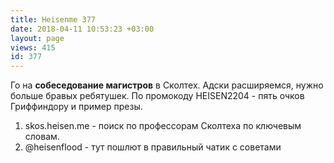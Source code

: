 ```yaml
---
title: Heisenme 377
date: 2018-04-11 10:53:23 +03:00
layout: page
views: 415
id: 377
---
```


Го на **собеседование магистров** в Сколтех. Адски расширяемся, нужно больше бравых ребятушек. По промокоду HEISEN2204 - пять очков Гриффиндору и пример презы.

1) skos.heisen.me - поиск по профессорам Сколтеха по ключевым словам.
2) @heisenflood - тут пошлют в правильный чатик с советами



